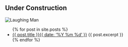 ## Under Construction

![Laughing Man](https://i.imgur.com/sdLBre4.png)


<ul>
  {% for post in site.posts %}
    <li>
      <a href="{{ post.url }}">{{ post.title }}{{ date: ‘%Y %m %d’ }}</a>
      {{ post.excerpt }}
    </li>
  {% endfor %}
</ul>